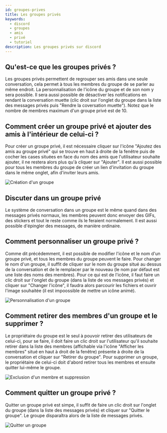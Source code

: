 ```yaml
---
id: groupes-prives
title: Les groupes privés
keywords:
  - discord
  - groupes
  - amis
  - privé
  - tutoriel
description: Les groupes privés sur discord
---
```

## Qu'est-ce que les groupes privés ?
Les groupes privés permettent de regrouper ses amis dans une seule conversation, cela permet à tous les membres du groupe de se parler au même endroit. La personnalisation de l'icône du groupe et de son nom y sera possible. Il sera aussi possible de désactiver les notifications en rendant la conversation muette (clic droit sur l'onglet du groupe dans la liste des messages privés puis "Rendre la coversation muette"). Notez que le nombre de membres maximum d'un groupe privé est de 10.

## Comment créer un groupe privé et ajouter des amis à l'intérieur de celui-ci ?
Pour créer un groupe privé, il est nécessaire cliquer sur l'icône "Ajoutez des amis au groupe privé" qui se trouve en haut à droite de la fenêtre puis de cocher les cases situées en face du nom des amis que l'utilisateur souhaite ajouter, il ne restera alors plus qu'à cliquer sur "Ajouter". Il est aussi possible pour tous les membres du groupe de créer un lien d'invitation du groupe dans le même onglet, afin d'inviter leurs amis. 

![Création d'un groupe]()

## Discuter dans un groupe privé
Le système de conversation dans un groupe est le même quand dans des messages privés normaux, les membres peuvent donc envoyer des GIFs, des stickers et tout le reste comme ils le feraient normalement. Il est aussi possible d'épingler des messages, de manière ordinaire.

## Comment personnaliser un groupe privé ?
Comme dit précédemment, il est possible de modifier l'icône et le nom d'un groupe privé, et tous les membres du groupe peuvent le faire. Pour changer le nom d'un groupe, il suffit de cliquer sur le nom du groupe situé au dessus de la conversation et de le remplacer par le nouveau (le nom par défaut est une liste des noms des membres). Pour ce qui est de l'icône, il faut faire un clic droit sur l'onglet du groupe (dans la liste de vos messages privés) et cliquer sur "Changer l'icône", il faudra alors parcourir les fichiers et ouvrir l'image souhaitée (il est impoossible de mettre un icône animé). 

![Personnalisation d'un groupe]()

## Comment retirer des membres d'un groupe et le supprimer ?
Le propriétaire du groupe est le seul à pouvoir retirer des utilisateurs de celui-ci, pour se faire, il doit faire un clic droit sur l'utilisateur qu'il souhaite retirer dans la liste des membres (affichable via l'icône "Afficher les membres" situé en haut à droit de la fenêtre) présente à droite de la conversation et cliquer sur "Retirer du groupe". Pour supprimer un groupe, le propriétaire de celui-ci doit d'abord retirer tous les membres et ensuite quitter lui-même le groupe.

![Exclusion d'un membre et suppression]()

## Comment quitter un groupe privé ?
Quitter un groupe privé est simpe, il suffit de faire un clic droit sur l'onglet du groupe (dans la liste des messages privés) et cliquer sur "Quitter le groupe". Le groupe disparaîtra alors de la liste de messages privés.

![Quitter un groupe]()
